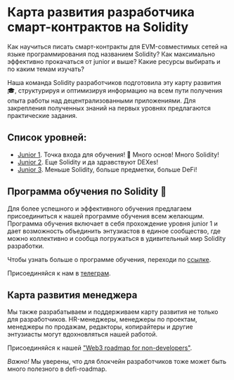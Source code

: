 # Карта развития разработчика смарт-контрактов на Solidity

Как научиться писать смарт-контракты для EVM-совместимых сетей на языке программирования под названием Solidity? Как максимально эффективно прокачаться от junior и выше? Какие ресурсы выбирать и по каким темам изучать?

Наша команда Solidity разработчиков подготовила эту карту развития 🎓, структурируя и оптимизируя информацию на всем пути получения опыта работы над децентрализованными приложениями. Для закрепления полученных знаний на первых уровнях предлагаются практические задания.

## Список уровней:

- [Junior 1](./junior-1/README.md). Точка входа для обучения! 🚪 Много основ! Много Solidity!
- [Junior 2](./junior-2/README.md). Еще Solidity и да здравствуют DEXes!
- [Junior 3](./junior-3/README.md). Меньше Solidity, больше предметки, больше DeFi!
## Программа обучения по Solidity 🔔

Для более успешного и эффективного обучения предлагаем присоединиться к нашей программе обучения всем желающим. Программа обучения включает в себя прохождение уровня junior 1 и дает возможность объединить энтузиастов в единое сообщество, где можно коллективно и сообща погружаться в удивительный мир Solidity разработки.

Чтобы узнать больше о программе обучения, переходи по [ссылке](https://coda.io/@metalamp/education/solidity-27).

Присоединяйся к нам в [телеграм](https://t.me/+I4lJ__AAlq02ZmNi).

## Карта развития менеджера

Мы также разрабатываем и поддерживаем карту развития не только для разработчиков. HR-менеджеры, менеджеры по проектам, менеджеры по продажам, редакторы, копирайтеры и другие энтузиасты могут вдохновляться нашей работой.

Присоединяйся к нашей ["Web3 roadmap for non-developers"](https://github.com/fullstack-development/defi-roadmap).

_Важно!_ Мы уверены, что для блокчейн разработчиков тоже может быть много полезного в defi-roadmap.
